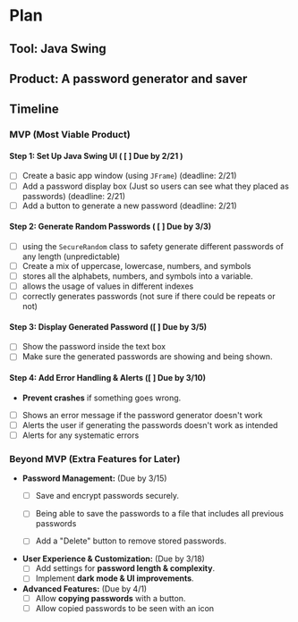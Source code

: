 # Plan

## Tool: Java Swing
## Product: A password generator and saver

## Timeline

### **MVP (Most Viable Product)**

#### **Step 1: Set Up Java Swing UI** ( [ ] Due by 2/21 )
- [ ] Create a basic app window (using `JFrame`) (deadline: 2/21)
- [ ] Add a password display box (Just so users can see what they placed as passwords) (deadline: 2/21)
- [ ] Add a button to generate a new password (deadline: 2/21)

#### **Step 2: Generate Random Passwords** ( [ ] Due by 3/3)

- [ ] using the `SecureRandom` class to safety generate different passwords of any length (unpredictable)
- [ ] Create a mix of uppercase, lowercase, numbers, and symbols
- [ ] stores all the alphabets, numbers, and symbols into a variable.
- [ ] allows the usage of values in different indexes
- [ ] correctly generates passwords (not sure if there could be repeats or not)

#### **Step 3: Display Generated Password** ([ ] Due by 3/5)
- [ ] Show the password inside the text box
- [ ] Make sure the generated passwords are showing and being shown.

#### **Step 4: Add Error Handling & Alerts** ([ ] Due by 3/10)
- **Prevent crashes** if something goes wrong.
- [ ] Shows an error message if the password generator doesn't work
- [ ] Alerts the user if generating the passwords doesn't work as intended
- [ ] Alerts for any systematic errors

### Beyond MVP (Extra Features for Later)

- **Password Management:** (Due by 3/15)
  - [ ] Save and encrypt passwords securely.
  - [ ] Being able to save the passwords to a file that includes all previous passwords
  - [ ] Add a "Delete" button to remove stored passwords.


- **User Experience & Customization:** (Due by 3/18)
  - [ ] Add settings for **password length & complexity**.
  - [ ] Implement **dark mode & UI improvements**.

- **Advanced Features:** (Due by 4/1)
  - [ ] Allow **copying passwords** with a button.
  - [ ] Allow copied passwords to be seen with an icon

<!-- EXAMPLE

## Tool: APIs
## Product: Green Glass Door riddle app

## Timeline

### MVP

- [ ] Front-end
  - [x] Webpage to collect input from user (deadline: 4/15)
  - [ ] Webpage to display "yes, but a ___ can't" or "no, but a ___ can" (deadline: 5/1)
- [x] Back-end
  - [x] Use regex to test whether or not the word can go through the GGD (deadline: 3/1)
  - [x] Use the Twinword API to find related words (deadline: 3/15)
    - [ ] Iterate through the words until an opposite example can be found (deadline: 4/1)

#### Beyond MVP

- [ ] Use another API to make sure the opposite example is a noun
- [ ] Automate notification of API limit to make sure I don’t exceed free quota
- [ ] A multiple choice quizzer that will test the user’s knowledge of the solution

-->





<!-- DO NOT USE THIS YET

| Name | Glows | Grows |
| -------- | ------- | ------- |
|   |   |
|   |   |
|   |   |
|   |   |
|   |   |
|   |   |

-->
